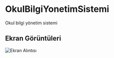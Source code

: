 # OkulBilgiYonetimSistemi
Okul bilgi yönetim sistemi

## Ekran Görüntüleri

![Ekran Alıntısı](https://user-images.githubusercontent.com/50929320/58836748-53a8d000-8662-11e9-9de7-a087409decb7.PNG)
